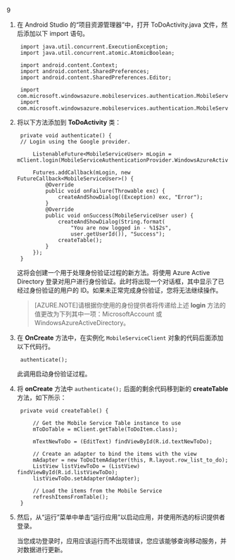 9
1. 在 Android Studio 的“项目资源管理器”中，打开 ToDoActivity.java 文件，然后添加以下 import 语句。

		import java.util.concurrent.ExecutionException;
		import java.util.concurrent.atomic.AtomicBoolean;

		import android.content.Context;
		import android.content.SharedPreferences;
		import android.content.SharedPreferences.Editor;

		import com.microsoft.windowsazure.mobileservices.authentication.MobileServiceAuthenticationProvider;
		import com.microsoft.windowsazure.mobileservices.authentication.MobileServiceUser;

2. 将以下方法添加到 **ToDoActivity** 类： 
	
		private void authenticate() {
	    // Login using the Google provider.
	    
			ListenableFuture<MobileServiceUser> mLogin = mClient.login(MobileServiceAuthenticationProvider.WindowsAzureActiveDirectory);

    		Futures.addCallback(mLogin, new FutureCallback<MobileServiceUser>() {
    			@Override
    			public void onFailure(Throwable exc) {
    				createAndShowDialog((Exception) exc, "Error");
    			}   		
    			@Override
    			public void onSuccess(MobileServiceUser user) {
    				createAndShowDialog(String.format(
                        "You are now logged in - %1$2s",
                        user.getUserId()), "Success");
    				createTable();	
    			}
    		});   	
		}


	这将会创建一个用于处理身份验证过程的新方法。将使用 Azure Active Directory 登录对用户进行身份验证。此时将出现一个对话框，其中显示了已经过身份验证的用户的 ID。如果未正常完成身份验证，您将无法继续操作。

    > [AZURE.NOTE]请根据你使用的身份提供者将传递给上述 **login** 方法的值更改为下列其中一项：MicrosoftAccount 或 WindowsAzureActiveDirectory。

3. 在 **OnCreate** 方法中，在实例化 `MobileServiceClient` 对象的代码后面添加以下代码行。

		authenticate();

	此调用启动身份验证过程。

4. 将 **onCreate** 方法中 `authenticate();` 后面的剩余代码移到新的 **createTable** 方法，如下所示：

		private void createTable() {
	
			// Get the Mobile Service Table instance to use
			mToDoTable = mClient.getTable(ToDoItem.class);
	
			mTextNewToDo = (EditText) findViewById(R.id.textNewToDo);
	
			// Create an adapter to bind the items with the view
			mAdapter = new ToDoItemAdapter(this, R.layout.row_list_to_do);
			ListView listViewToDo = (ListView) findViewById(R.id.listViewToDo);
			listViewToDo.setAdapter(mAdapter);
	
			// Load the items from the Mobile Service
			refreshItemsFromTable();
		}

5. 然后，从“运行”菜单中单击“运行应用”以启动应用，并使用所选的标识提供者登录。

   	当您成功登录时，应用应该运行而不出现错误，您应该能够查询移动服务，并对数据进行更新。
<!---HONumber=71-->